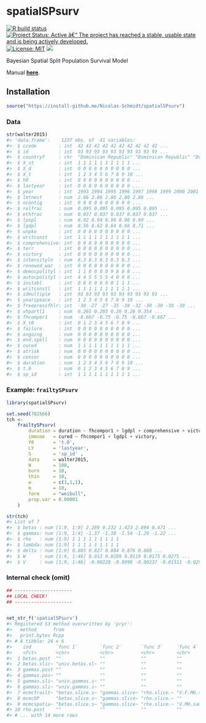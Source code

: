 
<!-- README.md is generated from README.Rmd. Please edit that file -->

# spatialSPsurv

<!-- badges: start -->

[![R build
status](https://github.com/Nicolas-Schmidt/spatialSPsurv/workflows/R-CMD-check/badge.svg)](https://github.com/Nicolas-Schmidt/spatialSPsurv/actions)
[![Project Status: Active â€“ The project has reached a stable, usable
state and is being actively
developed.](https://www.repostatus.org/badges/latest/active.svg)](https://www.repostatus.org/#active)
[![License:
MIT](https://img.shields.io/badge/License-MIT-yellow.svg)](https://opensource.org/licenses/MIT)
[![](https://img.shields.io/badge/devel%20version-0.2.0-blue.svg)](https://github.com/Nicolas-Schmidt/BayesMFSurv)
<!-- badges: end -->

Bayesian Spatial Split Population Survival Model

Manual
[**here**](https://github.com/Nicolas-Schmidt/spatialSPsurv/blob/master/man/figures/manual_spatialSPsurv.pdf).

## Installation

``` r
source("https://install-github.me/Nicolas-Schmidt/spatialSPsurv")
```

### Data

``` r
str(walter2015)
#> 'data.frame':    1237 obs. of  41 variables:
#>  $ ccode        : int  42 42 42 42 42 42 42 42 42 42 ...
#>  $ id           : int  93 93 93 93 93 93 93 93 93 93 ...
#>  $ countryf     : chr  "Dominican Republic" "Dominican Republic" "Dominican Republic" "Dominican Republic" ...
#>  $ X_st         : int  1 1 1 1 1 1 1 1 1 1 ...
#>  $ X_d          : int  0 0 0 0 0 0 0 0 0 0 ...
#>  $ X_t          : int  1 2 3 4 5 6 7 8 9 10 ...
#>  $ h0           : int  0 0 0 0 0 0 0 0 0 0 ...
#>  $ lastyear     : int  0 0 0 0 0 0 0 0 0 0 ...
#>  $ year         : int  1993 1994 1995 1996 1997 1998 1999 2000 2001 2002 ...
#>  $ lmtnest      : num  2.86 2.86 2.86 2.86 2.86 ...
#>  $ ncontig      : int  0 0 0 0 0 0 0 0 0 0 ...
#>  $ relfrac      : num  0.095 0.095 0.095 0.095 0.095 ...
#>  $ ethfrac      : num  0.037 0.037 0.037 0.037 0.037 ...
#>  $ lpopl        : num  8.92 8.94 8.96 8.98 8.99 ...
#>  $ lgdpl        : num  8.56 8.62 8.64 8.66 8.71 ...
#>  $ unpko        : int  0 0 0 0 0 0 0 0 0 0 ...
#>  $ writconst    : int  1 1 1 1 1 1 1 1 1 1 ...
#>  $ comprehensive: int  0 0 0 0 0 0 0 0 0 0 ...
#>  $ terr         : int  0 0 0 0 0 0 0 0 0 0 ...
#>  $ victory      : int  0 0 0 0 0 0 0 0 0 0 ...
#>  $ intensityln  : num  8.3 8.3 8.3 8.3 8.3 ...
#>  $ renewed_war  : int  0 0 0 0 0 0 0 0 0 0 ...
#>  $ democpolityl : int  1 1 0 0 0 0 9 8 8 8 ...
#>  $ autocpolityl : int  4 4 5 5 5 5 4 0 0 0 ...
#>  $ instabl      : int  0 0 0 0 0 0 0 1 1 1 ...
#>  $ writconstl   : int  1 1 1 1 1 1 1 1 1 1 ...
#>  $ idmultiple   : int  93 93 93 93 93 93 93 93 93 93 ...
#>  $ yearspeace   : int  1 2 3 4 5 6 7 8 9 10 ...
#>  $ freepressfhlr: int  -38 -27 -27 -35 -38 -32 -30 -30 -30 -30 ...
#>  $ vhpartl1     : num  0.265 0.265 0.26 0.26 0.354 ...
#>  $ fhcompor1    : num  -0.667 -0.75 -0.75 -0.667 -0.667 ...
#>  $ X_t0         : int  0 1 2 3 4 5 6 7 8 9 ...
#>  $ failure      : int  0 0 0 0 0 0 0 0 0 0 ...
#>  $ ongoing      : num  0 0 0 0 0 0 0 0 0 0 ...
#>  $ end.spell    : num  0 0 0 0 0 0 0 0 0 0 ...
#>  $ cured        : num  1 1 1 1 1 1 1 1 1 1 ...
#>  $ atrisk       : num  0 0 0 0 0 0 0 0 0 0 ...
#>  $ censor       : num  0 0 0 0 0 0 0 0 0 0 ...
#>  $ duration     : num  1 2 3 4 5 6 7 8 9 10 ...
#>  $ t.0          : num  0 1 2 3 4 5 6 7 8 9 ...
#>  $ sp_id        : int  1 1 1 1 1 1 1 1 1 1 ...
```

### Example: `frailtySPsurv`

``` r
library(spatialSPsurv)

set.seed(782566)
tch <- 
    frailtySPsurv(
        duration = duration ~ fhcompor1 + lgdpl + comprehensive + victory + instabl + intensityln + ethfrac + unpko,
        immune   = cured ~ fhcompor1 + lgdpl + victory,
        Y0       = 't.0',
        LY       = 'lastyear',
        S        = 'sp_id' ,
        data     = walter2015,
        N        = 100,
        burn     = 10,
        thin     = 10,
        w        = c(1,1,1),
        m        = 10,
        form     = "weibull",
        prop.var = 0.00001
    )

str(tch)
#> List of 7
#>  $ betas : num [1:9, 1:9] 2.289 0.232 1.423 2.894 0.471 ...
#>  $ gammas: num [1:9, 1:4] -1.37 -1.38 -1.54 -1.29 -1.22 ...
#>  $ rho   : num [1:9] 1 1 1 1 1 1 1 1 1
#>  $ lambda: num [1:9] 1 1 1 1 1 1 1 1 1
#>  $ delta : num [1:9] 0.805 0.827 0.884 0.876 0.888 ...
#>  $ W     : num [1:9, 1:46] 0.013 0.0209 0.0119 0.0175 0.0275 ...
#>  $ V     : num [1:9, 1:46] -0.00228 -0.0096 -0.00237 -0.01511 -0.02977 ...
```

### Internal check (omit)

``` r
## ---------------------
## LOCAL CHECK!
## ---------------------


net_str_f('spatialSPsurv')
#> Registered S3 method overwritten by 'pryr':
#>   method      from
#>   print.bytes Rcpp
#> # A tibble: 24 x 6
#>    ind         `func 1`        `func 2`       `func 3`     `func 4`   `func 5`  
#>    <fct>       <chr>           <chr>          <chr>        <chr>      <chr>     
#>  1 betas.post  ""              ""             ""           ""         ""        
#>  2 betas.slic~ "univ.betas.sl~ ""             ""           ""         ""        
#>  3 gammas.post ""              ""             ""           ""         ""        
#>  4 gammas.pos~ ""              ""             ""           ""         ""        
#>  5 gammas.sli~ "univ.gammas.s~ ""             ""           ""         ""        
#>  6 gammas.sli~ "univ.gammas.s~ ""             ""           ""         ""        
#>  7 mcmcfrailt~ "betas.slice.s~ "gammas.slice~ "rho.slice.~ "V.F.MH.s~ "W.F.MH.s~
#>  8 mcmcSP      "betas.slice.s~ "gammas.slice~ "rho.slice.~ ""         ""        
#>  9 mcmcspatia~ "betas.slice.s~ "gammas.slice~ "rho.slice.~ "V.MH.sam~ "W.MH.sam~
#> 10 rho.post    ""              ""             ""           ""         ""        
#> # ... with 14 more rows
```
